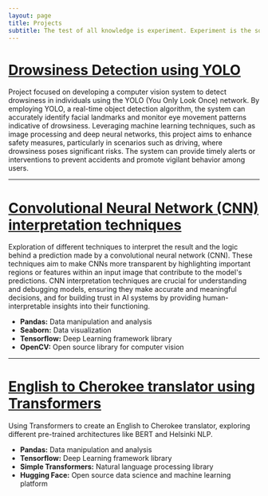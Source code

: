 ```yaml
---
layout: page
title: Projects
subtitle: The test of all knowledge is experiment. Experiment is the sole judge of scientific 'truth'
---
```


#  <a href="https://github.com/franciscomesquitaAI/Drowsiness-Detection" style="color: inherit;"> Drowsiness Detection using YOLO </a>
Project focused on developing a computer vision system to detect drowsiness in individuals using the YOLO (You Only Look Once) network. By employing YOLO, a real-time object detection algorithm, the system can accurately identify facial landmarks and monitor eye movement patterns indicative of drowsiness. Leveraging machine learning techniques, such as image processing and deep neural networks, this project aims to enhance safety measures, particularly in scenarios such as driving, where drowsiness poses significant risks. The system can provide timely alerts or interventions to prevent accidents and promote vigilant behavior among users.

---

# <a href="https://github.com/franciscomesquitaAI/CNN-Interpretation" style="color: inherit;">Convolutional Neural Network (CNN) interpretation techniques</a>
Exploration of different techniques to interpret the result and the logic behind a prediction made by a convolutional neural network (CNN). These techniques aim to make CNNs more transparent by highlighting important regions or features within an input image that contribute to the model's predictions. CNN interpretation techniques are crucial for understanding and debugging models, ensuring they make accurate and meaningful decisions, and for building trust in AI systems by providing human-interpretable insights into their functioning.
- **Pandas:** Data manipulation and analysis
- **Seaborn:** Data visualization
- **Tensorflow:** Deep Learning framework library
- **OpenCV:** Open source library for computer vision

---

# <a href="https://github.com/franciscomesquitaAI/Translator-English-to-Cherokee" style="color: inherit;">English to Cherokee translator using Transformers</a>
Using Transformers to create an English to Cherokee translator, exploring different pre-trained architectures like BERT and Helsinki NLP.
- **Pandas:** Data manipulation and analysis
- **Tensorflow:** Deep Learning framework library
- **Simple Transformers:** Natural language processing library
- **Hugging Face:** Open source data science and machine learning platform
